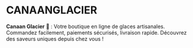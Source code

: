# CANAANGLACIER
**Canaan Glacier** 🍦 : Votre boutique en ligne de glaces artisanales. Commandez facilement, paiements sécurisés, livraison rapide. Découvrez des saveurs uniques depuis chez vous ! 
